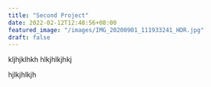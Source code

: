 ```yaml
---
title: "Second Project"
date: 2022-02-12T12:48:56+08:00
featured_image: "/images/IMG_20200901_111933241_HDR.jpg"
draft: false
---
```


kljhjklhkh
hlkjhlkjhkj

hjlkjhlkjh

